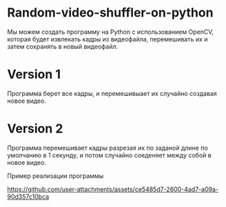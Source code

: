 # Random-video-shuffler-on-python
Мы можем создать программу на Python с использованием OpenCV, которая будет извлекать кадры из видеофайла, перемешивать их и затем сохранять в новый видеофайл.

# Version 1
Программа берет все кадры, и перемешивыает их случайно создавая новое видео.

# Version 2
Программа перемешивает кадры разрезая их по заданой длине по умолчанию в 1 секунду, и потом случайно соеденяет между собой в новое видео.

Пример реализации программы

https://github.com/user-attachments/assets/ce5485d7-2600-4ad7-a09a-90d357c10bca

